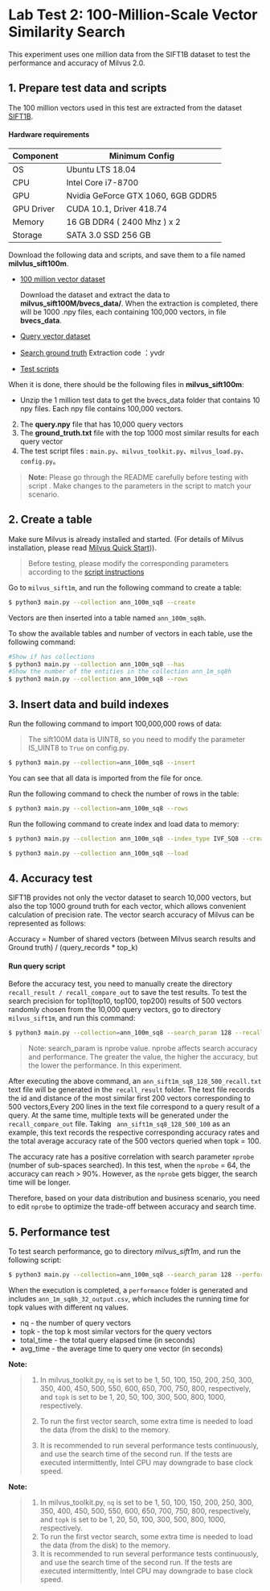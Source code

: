 # Lab Test 2: 100-Million-Scale Vector Similarity Search

This experiment uses one million data from the SIFT1B dataset to test the performance and accuracy of Milvus 2.0.

## 1. Prepare test data and scripts

The 100 million vectors used in this test are extracted from the dataset [SIFT1B](http://corpus-texmex.irisa.fr/).

#### Hardware requirements

| Component           | Minimum Config                |
| ------------------ | -------------------------- |
| OS            | Ubuntu LTS 18.04 |
| CPU           | Intel Core i7-8700        |
| GPU           | Nvidia GeForce GTX 1060, 6GB GDDR5 |
| GPU Driver    | CUDA 10.1, Driver 418.74 |
| Memory        | 16 GB DDR4 ( 2400 Mhz ) x 2                |
| Storage       | SATA 3.0 SSD 256 GB                  |

Download the following data and scripts, and save them to a file named **milvlus_sift100m**. 
- [100 million vector dataset](https://pan.baidu.com/s/1N5jGKHYTGchye3qR31aNnA)

  Download the dataset and extract the data to **milvus_sift100M/bvecs_data/**. When the extraction is completed, there will be 1000 .npy files, each containing 100,000 vectors, in file **bvecs_data**.

- [Query vector dataset](https://pan.baidu.com/s/1l9_lDItU2dPBPIYZ7oV0NQ)

- [Search ground truth](https://pan.baidu.com/s/1Raqs_1NkGMkPboENFlkPsw )     Extraction code  ：yvdr

- [Test scripts](/benchmark_test/scripts/)

When it is done, there should be the following files in **milvus_sift100m**:

- Unzip the 1 million test data to get the bvecs_data folder that contains 10 npy files. Each npy file contains 100,000 vectors.
2. The **query.npy** file that has 10,000 query vectors
3. The **ground_truth.txt** file with the top 1000 most similar results for each query vector
4. The test script files : `main.py`、`milvus_toolkit.py`、`milvus_load.py`、`config.py`。

> **Note:** Please go through the README carefully before testing with script . Make changes to the parameters in the script to match your scenario.

## 2. Create a table

Make sure Milvus is already installed and started. (For details of Milvus installation, please read [Milvus Quick Start](https://milvus.io/docs/v2.0.0/install_standalone-docker.md))).

> Before testing, please modify the corresponding parameters according to the [script instructions](/benchmark_test/scripts/README.md)

Go to `milvus_sift1m`, and run the following command to create a table:

```bash
$ python3 main.py --collection ann_100m_sq8 --create
```

Vectors are then inserted into a table named `ann_100m_sq8h`.

To show the available tables and number of vectors in each table, use the following command:

```bash
#Show if has collections
$ python3 main.py --collection ann_100m_sq8 --has
#Show the number of the entities in the collection ann_1m_sq8h
$ python3 main.py --collection ann_100m_sq8 --rows
```

## 3.  Insert data and build indexes

Run the following command to import 100,000,000 rows of data:

> The sift100M data is UINT8, so you need to modify the parameter IS_UINT8 to `True` on config.py.

```bash
$ python3 main.py --collection=ann_100m_sq8 --insert
```

You can see that all data is imported from the file for once.

Run the following command to check the number of rows in the table:

```bash
$ python3 main.py --collection=ann_100m_sq8 --rows
```

Run the following command to create index and load data to memory:

```bash
$ python3 main.py --collection ann_100m_sq8 --index_type IVF_SQ8 --create_index

$ python3 main.py --collection ann_100m_sq8 --load
```

## 4. Accuracy test

SIFT1B provides not only the vector dataset to search 10,000 vectors, but also the top 1000 ground truth for each vector, which allows convenient calculation of precision rate. The vector search accuracy of Milvus can be represented as follows:

Accuracy = Number of shared vectors (between Milvus search results and Ground truth) / (query_records * top_k)

####  Run query script

Before the accuracy test, you need to manually create the directory `recall_result / recall_compare_out` to save the test results. To test the search precision for  top1(top10, top100, top200) results of 500 vectors randomly chosen from the 10,000 query vectors, go to directory `milvus_sift1m`, and run this command:

```bash
$ python3 main.py --collection=ann_100m_sq8 --search_param 128 --recall
```

> Note: search_param is nprobe value. nprobe affects search accuracy and performance. The greater the value, the higher the accuracy, but the lower the performance. In this experiment.

After executing the above command, an `ann_sift1m_sq8_128_500_recall.txt` text file will be generated in the` recall_result` folder. The text file records the id and distance of the most similar first 200 vectors corresponding to 500 vectors,Every 200 lines in the text file correspond to a query result of a query. At the same time, multiple texts will be generated under the `recall_compare_out` file. Taking ` ann_sift1m_sq8_128_500_100` as an example, this text records the respective corresponding accuracy rates and the total average accuracy rate of the 500 vectors queried when topk = 100.

The accuracy rate has a positive correlation with search parameter `nprobe` (number of sub-spaces searched). In this test, when the `nprobe` = 64, the accuracy can reach > 90%.  However, as the `nprobe` gets bigger, the search time will be longer. 

Therefore, based on your data distribution and business scenario, you need to edit `nprobe` to optimize the trade-off between accuracy and search time. 

## 5. Performance test

To test search performance, go to directory *milvus_sift1m*, and run the following script: 

```bash
$ python3 main.py --collection=ann_100m_sq8 --search_param 128 --performance
```

When the execution is completed, a `performance` folder is generated and includes `ann_1m_sq8h_32_output.csv`, which includes the running time for topk values with different nq values.

- nq - the number of query vectors
- topk - the top k most similar vectors for the query vectors 
- total_time - the total query elapsed time (in seconds)
- avg_time - the average time to query one vector (in seconds)

**Note:**

> 1. In milvus_toolkit.py, `nq` is set to be 1, 50, 100, 150, 200, 250, 300, 350, 400, 450, 500, 550, 600, 650, 700, 750, 800, respectively, and `topk` is set to be 1, 20, 50, 100, 300, 500, 800, 1000, respectively.
>
> 2. To run the first vector search, some extra time is needed to load the data (from the disk) to the memory.
>
> 3. It is recommended to run several performance tests continuously, and use the search time of the second run. If the tests are executed intermittently, Intel CPU may downgrade to base clock speed.

**Note:**

> 1. In milvus_toolkit.py, `nq` is set to be 1, 50, 100, 150, 200, 250, 300, 350, 400, 450, 500, 550, 600, 650, 700, 750, 800, respectively, and `topk` is set to be 1, 20, 50, 100, 300, 500, 800, 1000, respectively.
> 2. To run the first vector search, some extra time is needed to load the data (from the disk) to the memory.
> 3. It is recommended to run several performance tests continuously, and use the search time of the second run. If the tests are executed intermittently, Intel CPU may downgrade to base clock speed.
